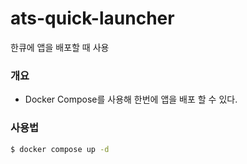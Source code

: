 # ats-quick-launcher
한큐에 앱을 배포할 때 사용

### 개요
- Docker Compose를 사용해 한번에 앱을 배포 할 수 있다.

### 사용법
```sh
$ docker compose up -d
```